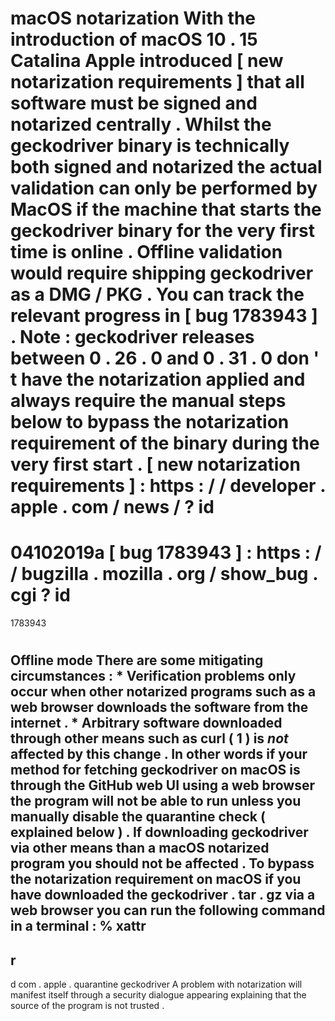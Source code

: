 #
macOS
notarization
With
the
introduction
of
macOS
10
.
15
Catalina
Apple
introduced
[
new
notarization
requirements
]
that
all
software
must
be
signed
and
notarized
centrally
.
Whilst
the
geckodriver
binary
is
technically
both
signed
and
notarized
the
actual
validation
can
only
be
performed
by
MacOS
if
the
machine
that
starts
the
geckodriver
binary
for
the
very
first
time
is
online
.
Offline
validation
would
require
shipping
geckodriver
as
a
DMG
/
PKG
.
You
can
track
the
relevant
progress
in
[
bug
1783943
]
.
Note
:
geckodriver
releases
between
0
.
26
.
0
and
0
.
31
.
0
don
'
t
have
the
notarization
applied
and
always
require
the
manual
steps
below
to
bypass
the
notarization
requirement
of
the
binary
during
the
very
first
start
.
[
new
notarization
requirements
]
:
https
:
/
/
developer
.
apple
.
com
/
news
/
?
id
=
04102019a
[
bug
1783943
]
:
https
:
/
/
bugzilla
.
mozilla
.
org
/
show_bug
.
cgi
?
id
=
1783943
#
#
Offline
mode
There
are
some
mitigating
circumstances
:
*
Verification
problems
only
occur
when
other
notarized
programs
such
as
a
web
browser
downloads
the
software
from
the
internet
.
*
Arbitrary
software
downloaded
through
other
means
such
as
curl
(
1
)
is
_not_
affected
by
this
change
.
In
other
words
if
your
method
for
fetching
geckodriver
on
macOS
is
through
the
GitHub
web
UI
using
a
web
browser
the
program
will
not
be
able
to
run
unless
you
manually
disable
the
quarantine
check
(
explained
below
)
.
If
downloading
geckodriver
via
other
means
than
a
macOS
notarized
program
you
should
not
be
affected
.
To
bypass
the
notarization
requirement
on
macOS
if
you
have
downloaded
the
geckodriver
.
tar
.
gz
via
a
web
browser
you
can
run
the
following
command
in
a
terminal
:
%
xattr
-
r
-
d
com
.
apple
.
quarantine
geckodriver
A
problem
with
notarization
will
manifest
itself
through
a
security
dialogue
appearing
explaining
that
the
source
of
the
program
is
not
trusted
.
